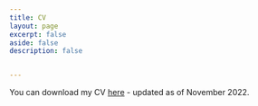 ```yaml
---
title: CV
layout: page
excerpt: false
aside: false
description: false


---
```


You can download my CV <a href="https://github.com/nicoleherscovici/nicoleherscovici.github.io/raw/a7cb82bdb3ed32d8e78e77deba842ba011ad10ca/assets/cv_herscovici_2022.pdf">here</a> - updated as of November 2022.

